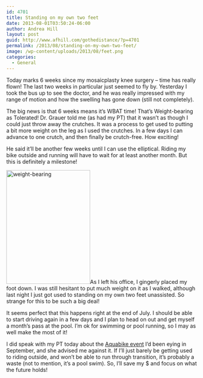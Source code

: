 ```yaml
---
id: 4701
title: Standing on my own two feet
date: 2013-08-01T03:50:24-06:00
author: Andrea Hill
layout: post
guid: http://www.afhill.com/gothedistance/?p=4701
permalink: /2013/08/standing-on-my-own-two-feet/
image: /wp-content/uploads/2013/08/feet.png
categories:
  - General
---
```

Today marks 6 weeks since my mosaicplasty knee surgery &#8211; time has really flown! The last two weeks in particular just seemed to fly by. Yesterday I took the bus up to see the doctor, and he was really impressed with my range of motion and how the swelling has gone down (still not completely). 

The big news is that 6 weeks means it&#8217;s WBAT time! That&#8217;s Weight-bearing as Tolerated! Dr. Grauer told me (as had my PT) that it wasn&#8217;t as though I could just throw away the crutches. It was a process to get used to putting a bit more weight on the leg as I used the crutches. In a few days I can advance to one crutch, and then finally be crutch-free. How exciting! 

He said it&#8217;ll be another few weeks until I can use the elliptical. Riding my bike outside and running will have to wait for at least another month. But this is definitely a milestone!

[<img src="http://www.afhill.com/gothedistance/wp-content/uploads/2013/08/feet-221x300.png" alt="weight-bearing" width="221" height="300" class="alignright size-medium wp-image-4702" srcset="http://www.afhill.com/gothedistance/wp-content/uploads/2013/08/feet-221x300.png 221w, http://www.afhill.com/gothedistance/wp-content/uploads/2013/08/feet.png 354w" sizes="(max-width: 221px) 100vw, 221px" />](http://www.afhill.com/gothedistance/wp-content/uploads/2013/08/feet.png)As I left his office, I gingerly placed my foot down. I was still hesitant to put much weight on it as I walked, although last night I just got used to standing on my own two feet unassisted. So strange for this to be such a big deal!

It seems perfect that this happens right at the end of July. I should be able to start driving again in a few days and I plan to head on out and get myself a month&#8217;s pass at the pool. I&#8217;m ok for swimming or pool running, so I may as well make the most of it! 

I did speak with my PT today about the [Aquabike event](http://www.invernesstriathlon.com/) I&#8217;d been eying in September, and she advised me against it. If I&#8217;ll just barely be getting used to riding outside, and won&#8217;t be able to run through transition, it&#8217;s probably a waste (not to mention, it&#8217;s a pool swim). So, I&#8217;ll save my $ and focus on what the future holds!